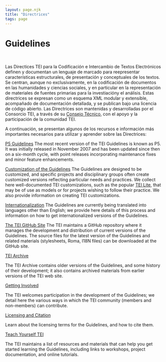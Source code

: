 ```yaml
---
layout: page.njk
title: "Directrices"
tags: page
---
```

# Guidelines



 
 


 Las Directices TEI para la Codificación e Intercambio de Textos Electrónicos definen y documentan un lenguaje de marcado para reepresentar características estructurales, de presentación y conceptuales de los textos. Se centran, aunque no exclusivamente, en la codificación de documentos en las humanidades y ciencias sociales, y en particular en la representación de materiales de fuentes primarias para la investiacióny el análisis. Estas directrices se expresan como un esquema XML modular y extensible, acompañado de documentación detallada, y se publican bajo una licencia de código abierto. Las Directrices son mantenidas y desarrolladas por el Consorcio TEI, a través de su [Consejo Técnico](/actividades/Consejo/), con el apoyo y la participación de la comunidad TEI.
 
 A continuación, se presentan algunos de los recursos e información más importantes necesarios para utilizar y aprender sobre las Directrices:
 
 [P5 Guidelines](P5/)
The most recent version of the TEI Guidelines is known as P5. It was initially released
 in November 2007 and has been updated since then on a
 six-month cycle, with point releases incorporating maintenance fixes and minor feature
 enhancements.
 
 [Customization of the Guidelines](Customization/)
The Guidelines are designed to be customized, and specific projects and disciplinary
 groups often create customized versions reflecting particular needs and practices.
 We collect here well-documented TEI customizations, such as the popular [TEI Lite](Customization/Lite/), that may be of use as models or for projects wishing to follow their practice. We
 also provide information on creating TEI customizations.
 
 [Internationalization](../Tools/index.html#I18N)
The Guidelines are currently being translated into languages other than English; we
 provide here details of this process and information on how to get internationalized
 versions of the Guidelines.
 
 [The TEI GitHub Site](https://github.com/TEIC)
The TEI maintains a GitHub repository where it manages the development and distribution
 of current versions of the Guidelines. The source files for the latest
 version of the Guidelines and related materials (stylesheets, Roma, I18N
 files) can be downloaded at the GitHub site.
 
 [TEI Archive](/Vault/)
 
 The TEI Archive contains older versions of the Guidelines, and some history of their
 development; it also contains archived materials from earlier versions of the TEI
 web site.
 
 [Getting Involved](../Support/)
 
 The TEI welcomes participation in the development of the Guidelines; we detail here
 the various ways in which the TEI community (members and non-members) can contribute.
 
 [Licensing and Citation](https://tei-c.org/guidelines/licensing-and-citation/)
 
 Learn about the licensing terms for the Guidelines, and how to cite them.
 
 [Teach Yourself TEI](../Support/Learn/)
 
 The TEI maintains a list of resources and materials that can help you get started
 learning the Guidelines, including links to workshops, project documentation, and
 online tutorials.
 
  
